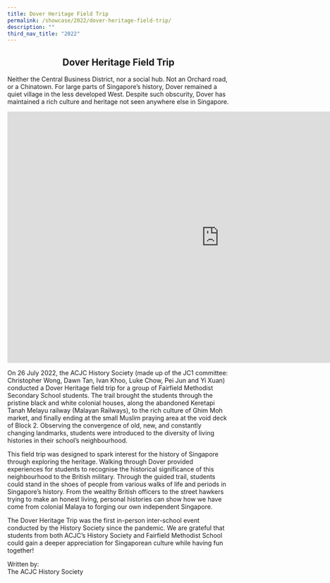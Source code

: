 ```yaml
---
title: Dover Heritage Field Trip
permalink: /showcase/2022/dover-heritage-field-trip/
description: ""
third_nav_title: "2022"
---
```

## <center> Dover Heritage Field Trip </center>

Neither the Central Business District, nor a social hub. Not an Orchard road, or a Chinatown. For large parts of Singapore’s history, Dover remained a quiet village in the less developed West. Despite such obscurity, Dover has maintained a rich culture and heritage not seen anywhere else in Singapore.

<iframe allowfullscreen="true" height="569" width="960" frameborder="0" src="https://docs.google.com/presentation/d/e/2PACX-1vSBG8hbfFYRelLAXTVSNj-3iblHLyyaVOzh4MCce1fwDhPHyWab8lK2iZ11A9nKC43uPI7Yg4YIvQdc/embed?start=false&amp;loop=false&amp;delayms=3000"></iframe>

On 26 July 2022, the ACJC History Society (made up of the JC1 committee: Christopher Wong, Dawn Tan, Ivan Khoo, Luke Chow, Pei Jun and Yi Xuan) conducted a Dover Heritage field trip for a group of Fairfield Methodist Secondary School students. The trail brought the students through the pristine black and white colonial houses, along the abandoned Keretapi Tanah Melayu railway (Malayan Railways), to the rich culture of Ghim Moh market, and finally ending at the small Muslim praying area at the void deck of Block 2. Observing the convergence of old, new, and constantly changing landmarks, students were introduced to the diversity of living histories in their school’s neighbourhood.&nbsp;

  

This field trip was designed to spark interest for the history of Singapore through exploring the heritage. Walking through Dover provided experiences for students to recognise the historical significance of this neighbourhood to the British military. Through the guided trail, students could stand in the shoes of people from various walks of life and periods in Singapore’s history. From the wealthy British officers to the street hawkers trying to make an honest living, personal histories can show how we have come from colonial Malaya to forging our own independent Singapore.&nbsp;

  

The Dover Heritage Trip was the first in-person inter-school event conducted by the History Society since the pandemic. We are grateful that students from both ACJC’s History Society and Fairfield Methodist School could gain a deeper appreciation for Singaporean culture while having fun together!&nbsp;

  

Written by:&nbsp;<br>
The ACJC History Society